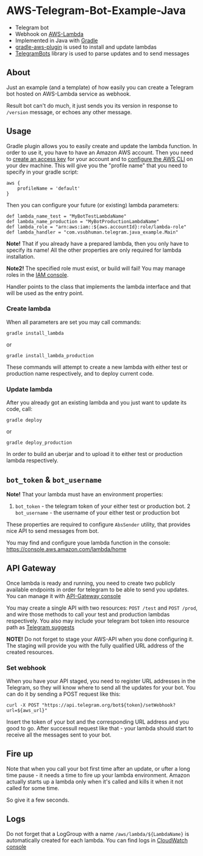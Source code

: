 # AWS-Telegram-Bot-Example-Java
- Telegram bot
- Webhook on [AWS-Lambda]
- Implemented in Java with [Gradle]
- [gradle-aws-plugin] is used to install and update lambdas
- [TelegramBots] library is used to parse updates and to send messages

## About
Just an example (and a template) of how easily you can create a Telegram bot
hosted on AWS-Lambda service as webhook.

Result bot can't do much, it just sends you its version in response to `/version`
message, or echoes any other message.

## Usage
Gradle plugin allows you to easily create and update the lambda function.
In order to use it, you have to have an Amazon AWS account. Then you need to
[create an access key](http://docs.aws.amazon.com/general/latest/gr/managing-aws-access-keys.html)
for your account and to [configure the AWS CLI](http://docs.aws.amazon.com/cli/latest/userguide/cli-chap-getting-started.html)
on your dev machine. This will give you the "profile name" that you need to specify in your gradle script:
```
aws {
    profileName = 'default'
}
```
Then you can configure your future (or existing) lambda parameters:
```
def lambda_name_test = "MyBotTestLambdaName"
def lambda_name_production = "MyBotProductionLambdaName"
def lambda_role = "arn:aws:iam::${aws.accountId}:role/lambda-role"
def lambda_handler = "com.vsubhuman.telegram.java_example.Main"
```
**Note!** That if you already have a prepared lambda, then you only have to specify its name!
All the other properties are only required for lambda installation.

**Note2!** The specified role must exist, or build will fail!
You may manage roles in the [IAM console](https://console.aws.amazon.com/iam/home).

Handler points to the class that implements the lambda interface
and that will be used as the entry point.

### Create lambda

When all parameters are set you may call commands:
```
gradle install_lambda
```
or
```
gradle install_lambda_production
```
These commands will attempt to create a new lambda with either
test or production name respectively, and to deploy current code.

### Update lambda

After you already got an existing lambda and you just want to update
its code, call:
```
gradle deploy
```
or
```
gradle deploy_production
```
In order to build an uberjar and to upload it to either test or production
lambda respectively.

## `bot_token` & `bot_username`

**Note!** That your lambda must have an environment properties:
  1. `bot_token` - the telegram token of your either test or production bot.
  2 `bot_username` - the username of your either test or production bot
  
These properties are required to configure `AbsSender` utility,
that provides nice API to send messages from bot.

You may find and configure youe lambda function in the console: https://console.aws.amazon.com/lambda/home

## API Gateway

Once lambda is ready and running, you need to create two publicly available endpoints in order for telegram
to be able to send you updates. You can manage it with [API-Gateway console](https://console.aws.amazon.com/apigateway/home)

You may create a single API with two resources: `POST /test` and `POST /prod`, and wire those methods to call your test
and production lambdas respectively. You also may include your telegram bot token into resource path
as [Telegram suggests](https://core.telegram.org/bots/api#setwebhook)

**NOTE!** Do not forget to stage your AWS-API when you done configuring it. The staging will provide you
with the fully qualified URL address of the created resources.

### Set webhook

When you have your API staged, you need to register URL addresses in the Telegram, so they will know
where to send all the updates for your bot. You can do it by sending a POST request like this:
```
curl -X POST "https://api.telegram.org/bot${token}/setWebhook?url=${aws_url}"
```

Insert the token of your bot and the corresponding URL address and you good to go.
After successull request like that - your lambda should start to receive all the messages sent to your bot.

## Fire up

Note that when you call your bot first time after an update, or ufter a long time
pause - it needs a time to fire up your lambda environment. Amazon actually starts up
a lambda only when it's called and kills it when it not called for some time.

So give it a few seconds.

## Logs

Do not forget that a LogGroup with a name `/aws/lambda/${LambdaName}` is automatically created for each lambda.
You can find logs in [CloudWatch console](https://console.aws.amazon.com/cloudwatch/home#logs:)

[AWS-Lambda]: https://aws.amazon.com/lambda/
[Gradle]: https://gradle.org/
[gradle-aws-plugin]: https://github.com/classmethod/gradle-aws-plugin
[TelegramBots]: https://github.com/rubenlagus/TelegramBots
